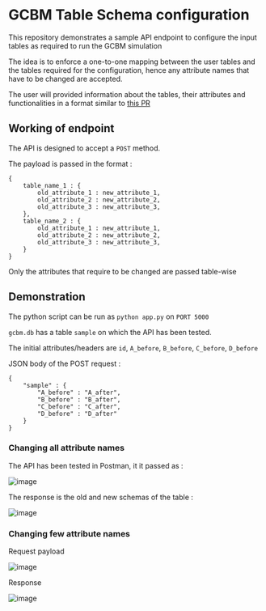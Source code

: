 # GCBM Table Schema configuration

This repository demonstrates a sample API endpoint to configure the input tables as required to run the GCBM simulation

The idea is to enforce a one-to-one mapping between the user tables and the tables required for the configuration, hence any attribute names that have to be changed are accepted.

The user will provided information about the tables, their attributes and functionalities in a format similar to [this PR](https://moja-global-documentation--179.org.readthedocs.build/en/179/Understanding-FLINT/FLINT-Inputs/tables.html)

## Working of endpoint

The API is designed to accept a `POST` method.

The payload is passed in the format : 

```
{
    table_name_1 : {
        old_attribute_1 : new_attribute_1,
        old_attribute_2 : new_attribute_2,
        old_attribute_3 : new_attribute_3,
    },
    table_name_2 : {
        old_attribute_1 : new_attribute_1,
        old_attribute_2 : new_attribute_2,
        old_attribute_3 : new_attribute_3,
    } 
}
```

Only the attributes that require to be changed are passed table-wise

## Demonstration

The python script can be run as `python app.py` on `PORT 5000`

`gcbm.db` has a table `sample` on which the API has been tested.

The initial attributes/headers are `id`, `A_before`, `B_before`, `C_before`, `D_before`

JSON body of the POST request : 
```
{
    "sample" : {
        "A_before" : "A_after",
        "B_before" : "B_after",
        "C_before" : "C_after",
        "D_before" : "D_after"
    }
}
```

### Changing all attribute names 

The API has been tested in Postman, it it passed as :

![image](https://user-images.githubusercontent.com/53875297/168005450-18885bf1-7dbf-4bd4-967c-58cd06aee992.png)

The response is the old and new schemas of the table : 

![image](https://user-images.githubusercontent.com/53875297/168005589-9949445e-f4a6-44e9-bc7c-e84889fd7bef.png)


### Changing few attribute names

Request payload

![image](https://user-images.githubusercontent.com/53875297/168047702-be2a16ed-a553-41a7-a5d9-29451c9f4f48.png)

Response 

![image](https://user-images.githubusercontent.com/53875297/168048210-aad0444d-4584-4f58-bc11-eaecf3c7f485.png)



